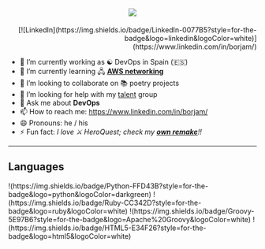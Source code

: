 <h1 align="center">
  <a href="https://git.io/typing-svg">
    <img src="https://readme-typing-svg.herokuapp.com/?lines=Hello,+there!+👋;This+is+Borja+Martín+😊....;Nice+to+meet+you!&center=true&size=30">
  </a>
</h1>
<div align="right">
[![LinkedIn](https://img.shields.io/badge/LinkedIn-0077B5?style=for-the-badge&logo=linkedin&logoColor=white)](https://www.linkedin.com/in/borjam/)
</div>

 - 🔭 I’m currently working as ☯️ DevOps in Spain (🇪🇸)
 - 🌱 I’m currently learning 🖧 [**AWS networking**](https://aws.amazon.com/vpc/?nc1=h_ls)
 - 👯 I’m looking to collaborate on 📚 poetry projects
 - 🤔 I’m looking for help with my [talent](https://github.com/talent) group
 - 💬 Ask me about **DevOps**
 - 📫 How to reach me: https://www.linkedin.com/in/borjam/
 - 😄 Pronouns: he / his
 - ⚡ Fun fact: *I love ⚔️ HeroQuest; check my [**own remake**](http://heroquest.herokuapp.com/inicio)!!*

 <hr>
 <h2>Languages</h2>
!(https://img.shields.io/badge/Python-FFD43B?style=for-the-badge&logo=python&logoColor=darkgreen)
!(https://img.shields.io/badge/Ruby-CC342D?style=for-the-badge&logo=ruby&logoColor=white)
!(https://img.shields.io/badge/Groovy-5E97B6?style=for-the-badge&logo=Apache%20Groovy&logoColor=white)
!(https://img.shields.io/badge/HTML5-E34F26?style=for-the-badge&logo=html5&logoColor=white)
